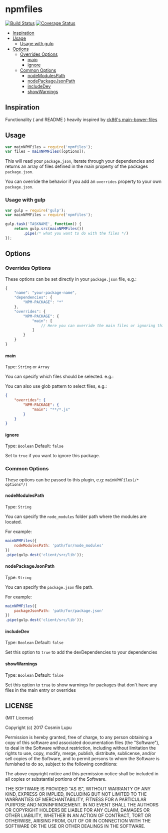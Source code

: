 npmfiles
================

[![Build Status](https://travis-ci.org/cosminlupu/npmfiles.svg?branch=master)](https://travis-ci.org/cosminlupu/npmfiles) [![Coverage Status](https://coveralls.io/repos/github/cosminlupu/npmfiles/badge.svg?branch=master)](https://coveralls.io/github/cosminlupu/npmfiles?branch=master)

- [Inspiration](#inspiration)
- [Usage](#usage)
    - [Usage with gulp](#usage-with-gulp)
- [Options](#options)
    - [Overrides Options](#overrides-options)
        - [main](#main)
        - [ignore](#ignore)
    - [Common Options](#common-options)
        - [nodeModulesPath](#nodeModulesPath)
        - [nodePackageJsonPath](#nodePackageJsonPath)
        - [includeDev](#includedev)
        - [showWarnings](#showwarnings)

## Inspiration

Functionality ( and README ) heavily inspired by [ck86's main-bower-files](https://github.com/ck86/main-bower-files)

## Usage

```javascript
var mainNPMFiles = require('npmfiles');
var files = mainNPMFiles([options]);
```

This will read your `package.json`, iterate through your dependencies and returns an array of files defined in the main property of the packages `package.json`.

You can override the behavior if you add an `overrides` property to your own `package.json`.

### Usage with gulp

```javascript
var gulp = require('gulp');
var mainNPMFiles = require('npmfiles');

gulp.task('TASKNAME', function() {
    return gulp.src(mainNPMFiles())
        .pipe(/* what you want to do with the files */)
});
```

## Options

### Overrides Options

These options can be set directly in your `package.json` file, e.g.:

```js
{
    "name": "your-package-name",
    "dependencies": {
        "NPM-PACKAGE": "*"
    },
    "overrides": {
        "NPM-PACKAGE": {
            "main": [
                // Here you can override the main files or ignoring this package, for more info see options
            ]
        }
    }
}
```

#### main

Type: `String` or `Array`

You can specify which files should be selected. e.g.:

You can also use glob pattern to select files, e.g.:

```json
{
    "overrides": {
        "NPM-PACKAGE": {
            "main": "**/*.js"
        }
    }
}
```

#### ignore

Type: `Boolean` Default: `false`

Set to `true` if you want to ignore this package.

### Common Options

These options can be passed to this plugin, e.g: `mainNPMFiles(/* options*/)`

#### nodeModulesPath

Type: `String`

You can specify the `node_modules` folder path where the modules are located.

For example:

```javascript
mainNPMFiles({
    nodeModulesPath: 'path/for/node_modules'
})
.pipe(gulp.dest('client/src/lib'));
```

#### nodePackageJsonPath

Type: `String`

You can specify the `package.json` file path.

For example:

```javascript
mainNPMFiles({
    packageJsonPath: 'path/for/package.json'
})
.pipe(gulp.dest('client/src/lib'));
```

#### includeDev

Type: `Boolean` Default: `false`

Set this option to `true` to add the devDependencies to your dependencies

#### showWarnings

Type: `Boolean` Default: `false`

Set this option to `true` to show warnings for packages that don't have any files in the main entry or overrides

## LICENSE

(MIT License)

Copyright (c) 2017 Cosmin Lupu

Permission is hereby granted, free of charge, to any person obtaining
a copy of this software and associated documentation files (the
"Software"), to deal in the Software without restriction, including
without limitation the rights to use, copy, modify, merge, publish,
distribute, sublicense, and/or sell copies of the Software, and to
permit persons to whom the Software is furnished to do so, subject to
the following conditions:

The above copyright notice and this permission notice shall be
included in all copies or substantial portions of the Software.

THE SOFTWARE IS PROVIDED "AS IS", WITHOUT WARRANTY OF ANY KIND,
EXPRESS OR IMPLIED, INCLUDING BUT NOT LIMITED TO THE WARRANTIES OF
MERCHANTABILITY, FITNESS FOR A PARTICULAR PURPOSE AND
NONINFRINGEMENT. IN NO EVENT SHALL THE AUTHORS OR COPYRIGHT HOLDERS BE
LIABLE FOR ANY CLAIM, DAMAGES OR OTHER LIABILITY, WHETHER IN AN ACTION
OF CONTRACT, TORT OR OTHERWISE, ARISING FROM, OUT OF OR IN CONNECTION
WITH THE SOFTWARE OR THE USE OR OTHER DEALINGS IN THE SOFTWARE.